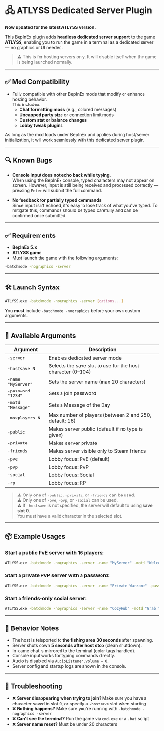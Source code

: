 ﻿# 🖧 ATLYSS Dedicated Server Plugin

**Now updated for the latest ATLYSS version.**

This BepInEx plugin adds **headless dedicated server support** to the game **ATLYSS**, enabling you to run the game in a terminal as a dedicated server — no graphics or UI needed.

> ⚠️ This is for hosting servers only. It will disable itself when the game is being launched normally.

---

## ✅ Mod Compatibility

- Fully compatible with other BepInEx mods that modify or enhance hosting behavior.  
  This includes:
  - **Chat formatting mods** (e.g., colored messages)
  - **Uncapped party size** or connection limit mods
  - **Custom stat or balance changes**
  - **Lobby tweak plugins**

As long as the mod loads under BepInEx and applies during host/server initialization, it will work seamlessly with this dedicated server plugin.

---

## 🔍 Known Bugs

- **Console input does not echo back while typing.**  
  When using the BepInEx console, typed characters may not appear on screen. However, input is still being received and processed correctly — pressing `Enter` will submit the full command.

- **No feedback for partially typed commands.**  
  Since input isn't echoed, it's easy to lose track of what you've typed. To mitigate this, commands should be typed carefully and can be confirmed once submitted.


---

## ✅ Requirements

- **BepInEx 5.x**
- **ATLYSS game**
- Must launch the game with the following arguments:

```sh
-batchmode -nographics -server
```

---

## 🛠️ Launch Syntax

```sh
ATLYSS.exe -batchmode -nographics -server [options...]
```

You **must** include `-batchmode -nographics` before your own custom arguments.

---

## 🔧 Available Arguments

| Argument             | Description                                                                 |
|----------------------|-----------------------------------------------------------------------------|
| `-server`            | Enables dedicated server mode                                               |
| `-hostsave N`        | Selects the save slot to use for the host character (0–104)                 |
| `-name "MyServer"`   | Sets the server name (max 20 characters)                                    |
| `-password "1234"`   | Sets a join password                                                        |
| `-motd "Message"`    | Sets a Message of the Day                                                   |
| `-maxplayers N`      | Max number of players (between 2 and 250, default: 16)                      |
| `-public`            | Makes server public (default if no type is given)                           |
| `-private`           | Makes server private                                                        |
| `-friends`           | Makes server visible only to Steam friends                                  |
| `-pve`               | Lobby focus: PvE (default)                                                  |
| `-pvp`               | Lobby focus: PvP                                                            |
| `-social`            | Lobby focus: Social                                                         |
| `-rp`                | Lobby focus: RP                                                             |


> ⚠️ Only one of `-public`, `-private`, or `-friends` can be used.  
> ⚠️ Only one of `-pve`, `-pvp`, or `-social` can be used.  
> ⚠️ If `-hostsave` is not specified, the server will default to using **save slot 0**.  
> You must have a valid character in the selected slot.

---

## 📦 Example Usages

### Start a public PvE server with 16 players:

```sh
ATLYSS.exe -batchmode -nographics -server -name "MyServer" -motd "Welcome!" -maxplayers 16 -public -pve
```

### Start a private PvP server with a password:

```sh
ATLYSS.exe -batchmode -nographics -server -name "Private Warzone" -password "hunter2" -maxplayers 10 -private -pvp
```

### Start a friends-only social server:

```sh
ATLYSS.exe -batchmode -nographics -server -name "CozyHub" -motd "Grab tea and chill." -friends -social
```

---

## 🧠 Behavior Notes

- The host is teleported to **the fishing area 30 seconds** after spawning.
- Server shuts down **5 seconds after host stop** (clean shutdown).
- In-game chat is mirrored to the terminal (color tags handled).
- Console input works for typing commands directly.
- Audio is disabled via `AudioListener.volume = 0`.
- Server config and startup logs are shown in the console.

---

## 🧪 Troubleshooting

- ❌ **Server disappearing when trying to join?** Make sure you have a character saved in slot 0, or specify a `-hostsave` slot when starting.
- ❌ **Nothing happens?** Make sure you're running with `-batchmode -nographics -server`
- ❌ **Can't see the terminal?** Run the game via `cmd.exe` or a `.bat` script
- ❌ **Server name reset?** Must be under 20 characters
